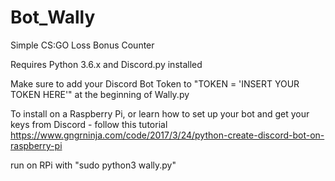 # Bot_Wally
Simple CS:GO Loss Bonus Counter

Requires Python 3.6.x and Discord.py installed

Make sure to add your Discord Bot Token to "TOKEN = 'INSERT YOUR TOKEN HERE'" at the beginning of Wally.py 

To install on a Raspberry Pi, or learn how to set up your bot and get your keys from Discord - follow this tutorial https://www.gngrninja.com/code/2017/3/24/python-create-discord-bot-on-raspberry-pi

run on RPi with "sudo python3 wally.py"
